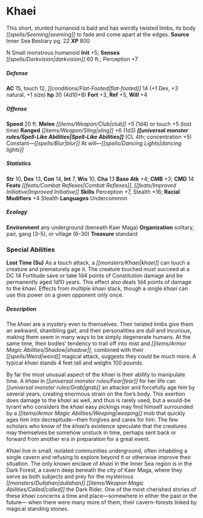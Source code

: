 ﻿---
cssclass: [monsters]
title1: Khaei
desc_short: This short, stunted humanoid is bald and has weirdly twisted limbs, its
  body seeming to fade and come apart at the edges.
title2: Khaei
CR: 3
sources:
- name: Inner Sea Bestiary
  page: 22
  link: http://paizo.com/products/btpy8v2x?Pathfinder-Campaign-Setting-Inner-Sea-Bestiary
XP: 800
alignment: N
size: Small
type: monstrous humanoid
initiative:
  bonus: 5
senses:
  darkvision: 60
AC:
  AC: 15
  touch: 12
  flat_footed: 14
  components:
    dex: 1
    natural: 3
    size: 1
HP:
  HP: 30
  long: 4d10+8
saves:
  fort: 3
  ref: 5
  will: 4
speeds:
  base: 20
attacks:
  melee:
  - - text: club +5 (1d4)
      entries:
      - - damage: 1d4
      attack: club
      bonus:
      - 5
  - - text: touch +5 (lost time)
      entries:
      - - effect: lost time
      attack: touch
      bonus:
      - 5
  ranged:
  - - text: sling +6 (1d3)
      entries:
      - - damage: 1d3
      attack: sling
      bonus:
      - 6
spell_like_abilities:
  entries:
  - name: blur
    source: default
    freq: Constant
  - name: dancing lights
    source: default
    freq: At will
  sources:
  - name: default
    CL: 4
    concentration: 5
ability_scores:
  STR: 10
  DEX: 13
  CON: 14
  INT: 7
  WIS: 10
  CHA: 13
BAB: 4
CMB: 3
CMD: 14
feats:
- name: Combat Reflexes
- name: Improved Initiative
skills:
  Perception: 7
  Stealth: 16
  _racial_mods:
    Stealth:
      _: 4
languages:
- Undercommon
ecology:
  environment: any underground (beneath Kaer Maga)
  organization: solitary, pair, gang (3-5), or village (6-30)
  treasure_type: standard
special_abilities:
  Lost Time (Su): As a touch attack, a khaei can touch a creature and prematurely
    age it. The creature touched must succeed at a DC 14 Fortitude save or take 1d4
    points of Constitution damage and be permanently aged 1d10 years. This effect
    also deals 1d4 points of damage to the khaei. Effects from multiple khaei stack,
    though a single khaei can use this power on a given opponent only once.
desc_long: |-
  The khaei are a mystery even to themselves. Their twisted limbs give them an awkward, shambling gait, and their personalities are dull and incurious, making them seem in many ways to be simply degenerate humans. At the same time, their bodies' tendency to trail off into mist and shadow, combined with their weird magical attack, suggests they could be much more. A typical khaei stands 4 feet tall and weighs 100 pounds.

  By far the most unusual aspect of the khaei is their ability to manipulate time. A khaei in fear for her life can grab an attacker and forcefully age him by several years, creating enormous strain on the foe's body. This exertion does damage to the khaei as well, and thus is rarely used, but a would-be tyrant who considers the khaei easy pickings may find himself surrounded by a weeping mob that quickly ages him into decrepitude-then forgives and cares for him. The few scholars who know of the khaei's existence speculate that the creatures may themselves be somehow unstuck in time, perhaps sent back or forward from another era in preparation for a great event.

  Khaei live in small, isolated communities underground, often inhabiting a single cavern and refusing to explore beyond it or otherwise improve their situation. The only known enclave of khaei in the Inner Sea region is in the Dark Forest, a cavern deep beneath the city of Kaer Maga, where they serve as both subjects and prey for the mysterious dullahan called the Dark Rider. One of the most cherished stories of these khaei concerns a time and place-somewhere in either the past or the future- when there were many more of them, their cavern-forests linked by magical standing stones.

---

# Khaei
This short, stunted humanoid is bald and has weirdly twisted limbs, its body _[[spells/Seeming|seeming]]_ to fade and come apart at the edges.
**Source** Inner Sea Bestiary pg. 22
**XP** 800

N Small monstrous humanoid
**Init** +5; **Senses** _[[spells/Darkvision|darkvision]]_ 60 ft.; Perception +7

##### Defense

**AC** 15, touch 12, _[[conditions/Flat-Footed|flat-footed]]_ 14 (+1 Dex, +3 natural, +1 size)
**hp** 30 (4d10+8)
**Fort** +3, **Ref** +5, **Will** +4

##### Offense
**Speed** 20 ft.
**Melee** _[[items/Weapon/Club|club]]_ +5 (1d4) or touch +5 (lost time)
**Ranged** _[[items/Weapon/Sling|sling]]_ +6 (1d3)
**_[[universal monster rules/Spell-Like Abilities|Spell-Like Abilities]]_** (CL 4th; concentration +5)
Constant—_[[spells/Blur|blur]]_
At will—_[[spells/Dancing Lights|dancing lights]]_

##### Statistics
**Str** 10, **Dex** 13, **Con** 14, **Int** 7, **Wis** 10, **Cha** 13
**Base Atk** +4; **CMB** +3; **CMD** 14
**Feats** _[[feats/Combat Reflexes|Combat Reflexes]]_, _[[feats/Improved Initiative|Improved Initiative]]_
**Skills** Perception +7, Stealth +16; **Racial Modifiers** +4 Stealth
**Languages** Undercommon

##### Ecology

**Environment** any underground (beneath Kaer Maga)
**Organization** solitary, pair, gang (3–5), or village (6–30)
**Treasure** standard

### Special Abilities

**Lost Time (Su)** As a touch attack, a _[[monsters/Khaei|khaei]]_ can touch a creature and prematurely age it. The creature touched must succeed at a DC 14 Fortitude save or take 1d4 points of Constitution damage and be permanently aged 1d10 years. This effect also deals 1d4 points of damage to the _khaei_. Effects from multiple _khaei_ stack, though a single _khaei_ can use this power on a given opponent only once.

##### Description

The _khaei_ are a mystery even to themselves. Their twisted limbs give them an awkward, shambling gait, and their personalities are dull and incurious, making them seem in many ways to be simply degenerate humans. At the same time, their bodies’ tendency to trail off into mist and _[[items/Armor Magic Abilities/Shadow|shadow]]_, combined with their _[[spells/Weird|weird]]_ magical attack, suggests they could be much more. A typical _khaei_ stands 4 feet tall and weighs 100 pounds.

By far the most unusual aspect of the _khaei_ is their ability to manipulate time. A _khaei_ in _[[universal monster rules/Fear|fear]]_ for her life can _[[universal monster rules/Grab|grab]]_ an attacker and forcefully age him by several years, creating enormous strain on the foe’s body. This exertion does damage to the _khaei_ as well, and thus is rarely used, but a would-be tyrant who considers the _khaei_ easy pickings may find himself surrounded by a _[[items/Armor Magic Abilities/Weeping|weeping]]_ mob that quickly ages him into decrepitude—then forgives and cares for him. The few scholars who know of the _khaei_’s existence speculate that the creatures may themselves be somehow unstuck in time, perhaps sent back or forward from another era in preparation for a great event.

_Khaei_ live in small, isolated communities underground, often inhabiting a single cavern and refusing to explore beyond it or otherwise improve their situation. The only known enclave of _khaei_ in the Inner Sea region is in the Dark Forest, a cavern deep beneath the city of Kaer Maga, where they serve as both subjects and prey for the mysterious _[[monsters/Dullahan|dullahan]]_ _[[items/Weapon Magic Abilities/Called|called]]_ the Dark Rider. One of the most cherished stories of these _khaei_ concerns a time and place—somewhere in either the past or the future— when there were many more of them, their cavern-forests linked by magical standing stones.